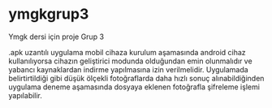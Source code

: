 # ymgkgrup3
Ymgk dersi için proje Grup 3

.apk uzantılı uygulama mobil cihaza kurulum aşamasında android cihaz kullanılıyorsa
cihazın geliştirici modunda olduğundan emin olunmalıdır ve yabancı kaynaklardan 
indirme yapılmasına izin verilmelidir. Uygulamada belirtirtildiği gibi düşük 
ölçekli fotoğraflarda daha hızlı sonuç alınabildiğinden uygulama deneme aşamasında 
dosyaya eklenen fotoğrafla şifreleme işlemi yapılabilir.
